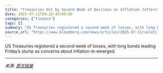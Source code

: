 ```yaml
---
title: "Treasuries Hit by Second Week of Declines on Inflation Jitters"
date: 2025-07-11T09:28:45+08:00
categories: ["finance"]
tags: []
summary: "US Treasuries registered a second week of losses, with long bonds leading Friday’s slump as concerns about inflation re-emerged."
source_url: "https://www.bloomberg.com/news/articles/2025-07-11/volatility-in-us-treasuries-falls-to-more-than-three-year-low"
---
```


US Treasuries registered a second week of losses, with long bonds leading Friday’s slump as concerns about inflation re-emerged.

---

*来源: [原文链接](https://www.bloomberg.com/news/articles/2025-07-11/volatility-in-us-treasuries-falls-to-more-than-three-year-low)*
